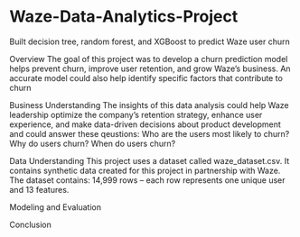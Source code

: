 # Waze-Data-Analytics-Project
Built decision tree, random forest, and XGBoost to predict Waze user churn

Overview 
The goal of this project was to develop a churn prediction model helps prevent churn, improve user retention, and grow Waze’s business. An accurate model could also help identify specific factors that contribute to churn 

Business Understanding 
The insights of this data analysis could help Waze leadership optimize the company’s retention strategy, enhance user experience, and make data-driven decisions about product development and could answer these qeustions:
  Who are the users most likely to churn?
  Why do users churn? 
  When do users churn? 

Data Understanding
This project uses a dataset called waze_dataset.csv. It contains synthetic data created for this project in partnership with Waze. 
The dataset contains:
14,999 rows – each row represents one unique user and 13 features.


Modeling and Evaluation 


Conclusion
